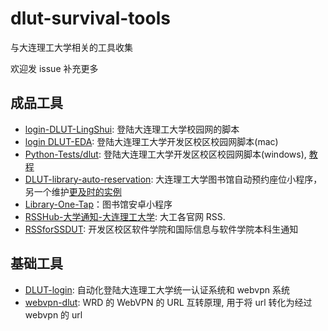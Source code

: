 # dlut-survival-tools
与大连理工大学相关的工具收集

欢迎发 issue 补充更多

## 成品工具
- [login-DLUT-LingShui](https://github.com/YuanyeMa/login-DLUT-LingShui): 登陆大连理工大学校园网的脚本
- [login DLUT-EDA](https://github.com/Augists/dlut-eda-shell-login): 登陆大连理工大学开发区校区校园网脚本(mac)
- [Python-Tests/dlut](https://github.com/DawningW/Python-Tests/tree/master/dlut): 登陆大连理工大学开发区校区校园网脚本(windows), [教程](https://dawncraft.cc/2021/10/%E5%A4%A7%E5%B7%A5%E5%BC%80%E5%8F%91%E5%8C%BA%E6%A0%A1%E5%8C%BA%E6%A0%A1%E5%9B%AD%E7%BD%91%E8%87%AA%E5%8A%A8%E7%99%BB%E5%BD%95/)
- [DLUT-library-auto-reservation](https://github.com/ShuaichiLi/DLUT-library-auto-reservation): 大连理工大学图书馆自动预约座位小程序，另一个维护[更及时的实例](https://github.com/qhy040404/DLUT-library-auto-reservation)
- [Library-One-Tap](https://github.com/qhy040404/Library-One-Tap-Android)：图书馆安卓小程序
- [RSSHub-大学通知-大连理工大学](https://docs.rsshub.app/university.html#da-lian-li-gong-da-xue): 大工各官网 RSS.
- [RSSforSSDUT](https://github.com/Augists/RSSforSSDUT): 开发区校区软件学院和国际信息与软件学院本科生通知

## 基础工具
- [DLUT-login](https://github.com/BeautyYuYanli/DLUT-login): 自动化登陆大连理工大学统一认证系统和 webvpn 系统
- [webvpn-dlut](https://github.com/ESWZY/webvpn-dlut): WRD 的 WebVPN 的 URL 互转原理, 用于将 url 转化为经过 webvpn 的 url

